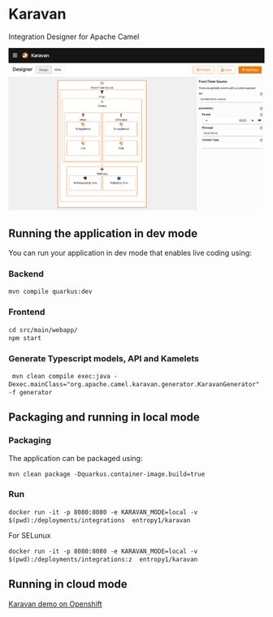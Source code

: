 # Karavan
Integration Designer for Apache Camel

![](karavan.png)

## Running the application in dev mode
You can run your application in dev mode that enables live coding using:
### Backend
```shell script
mvn compile quarkus:dev
```
### Frontend
```shell script
cd src/main/webapp/
npm start
```
### Generate Typescript models, API and Kamelets
```shell
 mvn clean compile exec:java -Dexec.mainClass="org.apache.camel.karavan.generator.KaravanGenerator" -f generator
```

## Packaging and running in local mode
### Packaging 
The application can be packaged using:
```shell script
mvn clean package -Dquarkus.container-image.build=true
```

### Run 
```shell script
docker run -it -p 8080:8080 -e KARAVAN_MODE=local -v $(pwd):/deployments/integrations  entropy1/karavan
```
For SELunux
```shell script
docker run -it -p 8080:8080 -e KARAVAN_MODE=local -v $(pwd):/deployments/integrations:z  entropy1/karavan
```

## Running in cloud mode


[Karavan demo on Openshift](openshift/README.md)